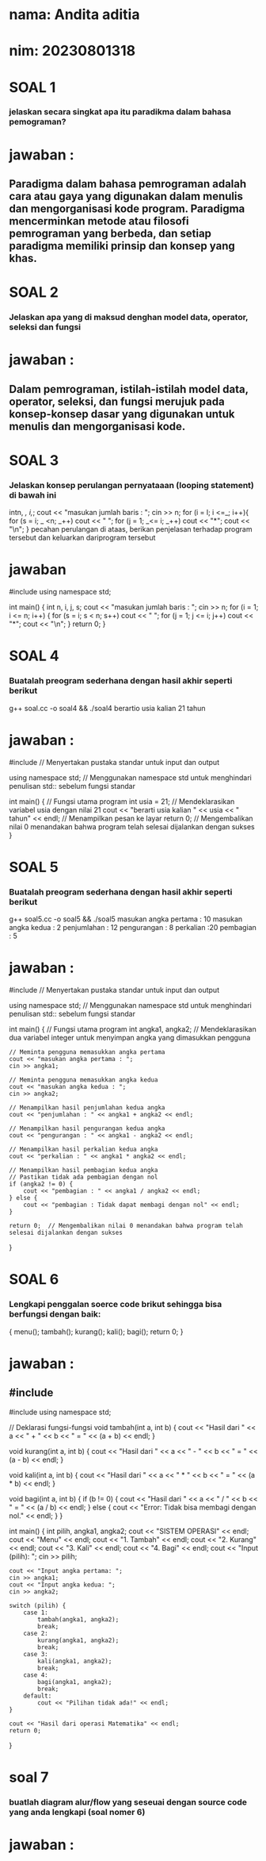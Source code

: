 # nama: Andita aditia
# nim: 20230801318

# SOAL 1
### jelaskan secara singkat apa itu paradikma dalam bahasa pemograman?
# jawaban : 
## Paradigma dalam bahasa pemrograman adalah cara atau gaya yang digunakan dalam menulis dan mengorganisasi kode program. Paradigma mencerminkan metode atau filosofi pemrograman yang berbeda, dan setiap paradigma memiliki prinsip dan konsep yang khas.


# SOAL 2
### Jelaskan apa yang di maksud denghan model data, operator, seleksi dan fungsi 
# jawaban :
## Dalam pemrograman, istilah-istilah model data, operator, seleksi, dan fungsi merujuk pada konsep-konsep dasar yang digunakan untuk menulis dan mengorganisasi kode. 


# SOAL 3
### Jelaskan konsep perulangan pernyataaan (looping statement) di bawah ini
intn, _, i,_;
cout << "masukan jumlah baris : ";
cin >> n;
for (i = l; i <=_; i++){
    for (s = i; _ <n; _++)
    cout << " ";
    for (j = 1; _<= i; _++)
    cout << "*";
    cout << "\n";
}
pecahan perulangan di ataas, berikan penjelasan terhadap program tersebut dan keluarkan dariprogram tersebut 
# jawaban
#include <iostream>
using namespace std;

int main() {
    int n, i, j, s;
    cout << "masukan jumlah baris : ";
    cin >> n;
    for (i = 1; i <= n; i++) {
        for (s = i; s < n; s++)
            cout << " ";
        for (j = 1; j <= i; j++)
            cout << "*";
        cout << "\n";
    }
    return 0;
}




# SOAL 4 
### Buatalah preogram sederhana dengan hasil akhir  seperti berikut
g++ soal.cc -o soal4 && ./soal4
berartio usia kalian 21 tahun
# jawaban :
#include <iostream>  // Menyertakan pustaka standar untuk input dan output

using namespace std;  // Menggunakan namespace std untuk menghindari penulisan std:: sebelum fungsi standar

int main() {  // Fungsi utama program
    int usia = 21;  // Mendeklarasikan variabel usia dengan nilai 21
    cout << "berarti usia kalian " << usia << " tahun" << endl;  // Menampilkan pesan ke layar
    return 0;  // Mengembalikan nilai 0 menandakan bahwa program telah selesai dijalankan dengan sukses
}


# SOAL 5
### Buatalah preogram sederhana dengan hasil akhir  seperti berikut
g++ soal5.cc -o soal5 && ./soal5
masukan angka pertama : 10
masukan angka kedua : 2
penjumlahan : 12
pengurangan : 8
perkalian :20
pembagian : 5
# jawaban :
#include <iostream>  // Menyertakan pustaka standar untuk input dan output

using namespace std;  // Menggunakan namespace std untuk menghindari penulisan std:: sebelum fungsi standar

int main() {  // Fungsi utama program
    int angka1, angka2;  // Mendeklarasikan dua variabel integer untuk menyimpan angka yang dimasukkan pengguna

    // Meminta pengguna memasukkan angka pertama
    cout << "masukan angka pertama : ";
    cin >> angka1;

    // Meminta pengguna memasukkan angka kedua
    cout << "masukan angka kedua : ";
    cin >> angka2;

    // Menampilkan hasil penjumlahan kedua angka
    cout << "penjumlahan : " << angka1 + angka2 << endl;

    // Menampilkan hasil pengurangan kedua angka
    cout << "pengurangan : " << angka1 - angka2 << endl;

    // Menampilkan hasil perkalian kedua angka
    cout << "perkalian : " << angka1 * angka2 << endl;

    // Menampilkan hasil pembagian kedua angka
    // Pastikan tidak ada pembagian dengan nol
    if (angka2 != 0) {
        cout << "pembagian : " << angka1 / angka2 << endl;
    } else {
        cout << "pembagian : Tidak dapat membagi dengan nol" << endl;
    }

    return 0;  // Mengembalikan nilai 0 menandakan bahwa program telah selesai dijalankan dengan sukses
}


# SOAL 6
### Lengkapi penggalan soerce code brikut sehingga bisa berfungsi dengan baik:
{
    menu();
	tambah();
	kurang();
	kali();
	bagi();
	return 0;
}
# jawaban :
## #include <iostream>
#include <iostream>
using namespace std;

// Deklarasi fungsi-fungsi
void tambah(int a, int b) {
    cout << "Hasil dari " << a << " + " << b << " = " << (a + b) << endl;
}

void kurang(int a, int b) {
    cout << "Hasil dari " << a << " - " << b << " = " << (a - b) << endl;
}

void kali(int a, int b) {
    cout << "Hasil dari " << a << " * " << b << " = " << (a * b) << endl;
}

void bagi(int a, int b) {
    if (b != 0) {
        cout << "Hasil dari " << a << " / " << b << " = " << (a / b) << endl;
    } else {
        cout << "Error: Tidak bisa membagi dengan nol." << endl;
    }
}

int main() {
    int pilih, angka1, angka2;
    cout << "SISTEM OPERASI" << endl;
    cout << "Menu" << endl;
    cout << "1. Tambah" << endl;
    cout << "2. Kurang" << endl;
    cout << "3. Kali" << endl;
    cout << "4. Bagi" << endl;
    cout << "Input (pilih): ";
    cin >> pilih;

    cout << "Input angka pertama: ";
    cin >> angka1;
    cout << "Input angka kedua: ";
    cin >> angka2;

    switch (pilih) {
        case 1:
            tambah(angka1, angka2);
            break;
        case 2:
            kurang(angka1, angka2);
            break;
        case 3:
            kali(angka1, angka2);
            break;
        case 4:
            bagi(angka1, angka2);
            break;
        default:
            cout << "Pilihan tidak ada!" << endl;
    }

    cout << "Hasil dari operasi Matematika" << endl;
    return 0;
}

# soal 7
### buatlah diagram alur/flow yang seseuai dengan source code yang anda lengkapi (soal nomer 6)

# jawaban :